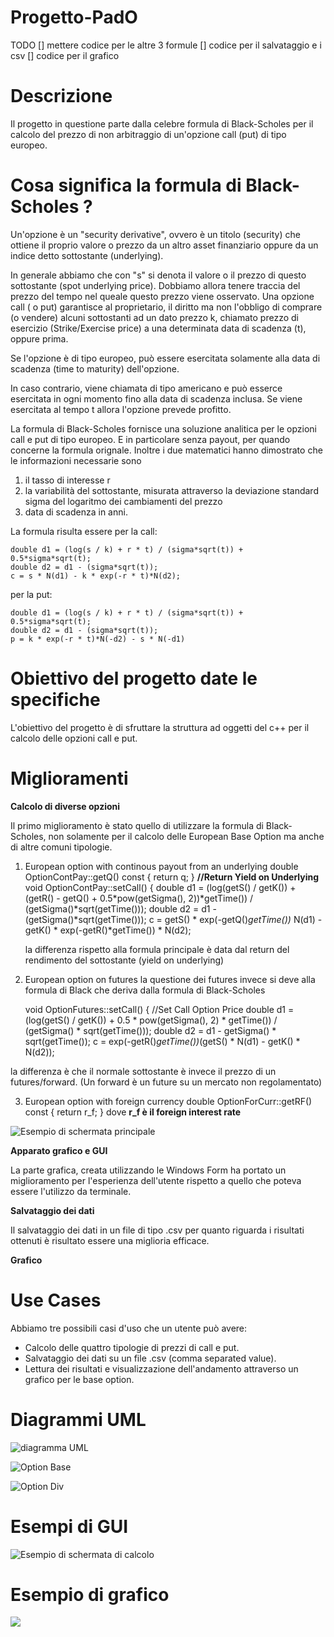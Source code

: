 # Progetto-PadO

TODO
[] mettere codice per le altre 3 formule
[] codice per il salvataggio e i csv
[] codice per il grafico


# **Descrizione**

Il progetto in questione parte dalla celebre formula di Black-Scholes per il calcolo del prezzo di non arbitraggio di un'opzione
call (put) di tipo europeo.

# Cosa significa la formula di Black-Scholes ?

Un'opzione è un "security derivative", ovvero è un titolo (security) che ottiene il proprio valore o prezzo da un altro asset finanziario oppure da un indice detto sottostante (underlying).

In generale abbiamo che con "s" si denota il valore o il prezzo di questo sottostante (spot underlying price). Dobbiamo allora tenere traccia del prezzo del tempo nel queale questo prezzo viene osservato.
Una opzione call ( o put) garantisce al proprietario, il diritto ma non l'obbligo di comprare (o vendere) alcuni sottostanti ad un dato prezzo k, chiamato prezzo di esercizio (Strike/Exercise price) a una determinata data di scadenza (t), oppure prima. 

Se l'opzione è di tipo europeo, può essere esercitata solamente alla data di scadenza (time to maturity) dell'opzione.

In caso contrario, viene chiamata di tipo americano e può esserce esercitata in ogni momento fino alla data di scadenza inclusa. Se viene esercitata al tempo t allora l'opzione prevede profitto. 

La formula di Black-Scholes fornisce una soluzione analitica per le opzioni call e put di tipo europeo. E in particolare senza payout, per quando concerne la formula orignale. 
Inoltre i due matematici hanno dimostrato che le informazioni necessarie sono
1) il tasso di interesse r
2) la variabilità del sottostante, misurata attraverso la deviazione standard sigma del logaritmo dei cambiamenti del prezzo 
3) data di scadenza in anni. 


La formula risulta essere per la call:

	double d1 = (log(s / k) + r * t) / (sigma*sqrt(t)) + 0.5*sigma*sqrt(t);
	double d2 = d1 - (sigma*sqrt(t));
	c = s * N(d1) - k * exp(-r * t)*N(d2);
	

per la put:

	double d1 = (log(s / k) + r * t) / (sigma*sqrt(t)) + 0.5*sigma*sqrt(t);
	double d2 = d1 - (sigma*sqrt(t));
	p = k * exp(-r * t)*N(-d2) - s * N(-d1)



# Obiettivo del progetto date le specifiche

L'obiettivo del progetto è di sfruttare la struttura ad oggetti del c++ per il calcolo delle opzioni call e put. 

# Miglioramenti

**Calcolo di diverse opzioni**

Il primo miglioramento è stato quello di utilizzare la formula di Black-Scholes, non solamente per il calcolo delle European Base Option ma anche di altre comuni tipologie.

1) European option with continous payout from an underlying
double OptionContPay::getQ() const { return q; } **//Return Yield on Underlying**
	void OptionContPay::setCall() {
	double d1 = (log(getS() / getK()) + (getR() - getQ() + 0.5*pow(getSigma(), 2))*getTime()) / (getSigma()*sqrt(getTime()));
	double d2 = d1 - (getSigma()*sqrt(getTime()));
	c = getS() * exp(-getQ()*getTime())* N(d1) - getK() * exp(-getR()*getTime()) * N(d2);
	
	la differenza rispetto alla formula principale è data dal return del rendimento del sottostante (yield on underlying) 
	
2) European option on futures 
	la questione dei futures invece si deve alla formula di Black che deriva dalla formula di Black-Scholes
	
	void OptionFutures::setCall() { //Set Call Option Price
	double d1 = (log(getS() / getK()) + 0.5 * pow(getSigma(), 2) * getTime()) / (getSigma() * sqrt(getTime()));
	double d2 = d1 - getSigma() * sqrt(getTime());
	c = exp(-getR()*getTime())*(getS() * N(d1) - getK() * N(d2));
	
la differenza è che il normale sottostante è invece il prezzo di un futures/forward. (Un forward è un future su un mercato non regolamentato) 


3) European option with foreign currency
	double OptionForCurr::getRF() const { return r_f; } dove **r_f è il foreign interest rate**

![Esempio di schermata principale](https://github.com/riccardobastiani/Progetto-PadO/blob/master/form1%20nuovo.PNG)

**Apparato grafico e GUI**

La parte grafica, creata utilizzando le Windows Form ha portato un miglioramento per l'esperienza dell'utente rispetto a quello che poteva essere l'utilizzo da terminale. 

**Salvataggio dei dati**

Il salvataggio dei dati in un file di tipo .csv per quanto riguarda i risultati ottenuti è risultato essere una miglioria efficace. 

**Grafico**

# Use Cases

Abbiamo tre possibili casi d'uso che un utente può avere:

- Calcolo delle quattro tipologie di prezzi di call e put.
- Salvataggio dei dati su un file .csv (comma separated value).
- Lettura dei risultati e visualizzazione dell'andamento attraverso un grafico per le base option. 

# Diagrammi UML

![diagramma UML](https://github.com/riccardobastiani/Progetto-PadO/blob/master/Image.png)

![Option Base](https://github.com/riccardobastiani/Progetto-PadO/blob/master/OptionBase.png)

![Option Div](https://github.com/riccardobastiani/Progetto-PadO/blob/master/OptionDiv.png)

# Esempi di GUI


![Esempio di schermata di calcolo](https://github.com/riccardobastiani/Progetto-PadO/blob/master/form2.png)

# Esempio di grafico

![](https://github.com/riccardobastiani/Progetto-PadO/blob/master/Graph1.png)





